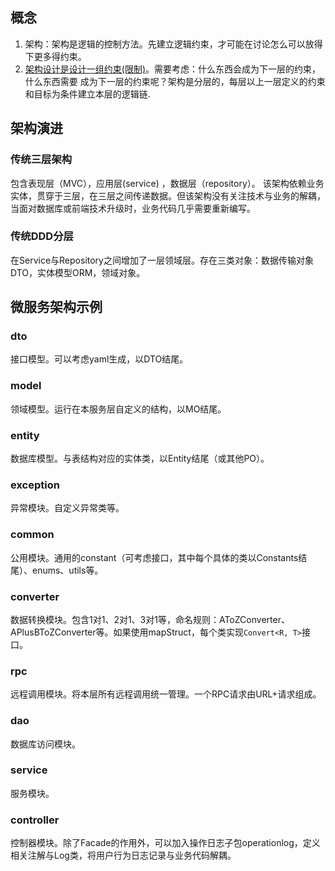 ## 概念
1. 架构：架构是逻辑的控制方法。先建立逻辑约束，才可能在讨论怎么可以放得下更多得约束。
2. [架构设计是设计一组约束(限制)](https://gitee.com/Kenneth-Lee-2012/MySummary/blob/master/%E8%BD%AF%E4%BB%B6%E6%9E%84%E6%9E%B6%E8%AE%BE%E8%AE%A1/2020%E5%B9%B4%E5%8F%88%E5%86%99%E7%9A%84%E4%B8%80%E4%B8%AA%E4%BB%80%E4%B9%88%E6%98%AF%E6%9E%B6%E6%9E%84%E8%AE%BE%E8%AE%A1%E7%9A%84%E5%AE%9A%E4%B9%89.rst)。需要考虑：什么东西会成为下一层的约束，什么东西需要 成为下一层的约束呢？架构是分层的，每层以上一层定义的约束和目标为条件建立本层的逻辑链.

## 架构演进
### 传统三层架构
包含表现层（MVC），应用层(service) ，数据层（repository）。
该架构依赖业务实体，贯穿于三层，在三层之间传递数据。但该架构没有关注技术与业务的解耦，当面对数据库或前端技术升级时，业务代码几乎需要重新编写。
### 传统DDD分层
在Service与Repository之间增加了一层领域层。存在三类对象：数据传输对象DTO，实体模型ORM，领域对象。

## 微服务架构示例

### dto

接口模型。可以考虑yaml生成，以DTO结尾。

### model

领域模型。运行在本服务层自定义的结构，以MO结尾。

### entity

数据库模型。与表结构对应的实体类，以Entity结尾（或其他PO）。

### exception

异常模块。自定义异常类等。

### common

公用模块。通用的constant（可考虑接口，其中每个具体的类以Constants结尾）、enums、utils等。

### converter

数据转换模块。包含1对1、2对1、3对1等，命名规则：AToZConverter、APlusBToZConverter等。如果使用mapStruct，每个类实现`Convert<R, T>`接口。

### rpc

远程调用模块。将本层所有远程调用统一管理。一个RPC请求由URL+请求组成。

### dao

数据库访问模块。

### service

服务模块。

### controller

控制器模块。除了Facade的作用外，可以加入操作日志子包operationlog，定义相关注解与Log类，将用户行为日志记录与业务代码解耦。

